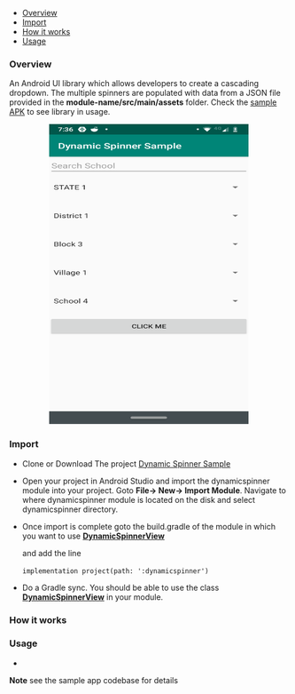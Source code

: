 *   [Overview](#Overview)
*   [Import](#Import)
*   [How it works](#Howitworks)
*   [Usage](#Usage)
### Overview

An Android UI library which allows developers to create a cascading
dropdown. The multiple spinners are populated with data from a JSON file
provided in the **module-name/src/main/assets** folder. Check the
[sample APK](app-debug.apk) to see library in usage.

<p align="center">
<kbd>
<img src="screenshots/screenshot_2.png" alt="Device Logger" width="360" height="540">
</kbd>
</p>


### Import

* Clone or Download The project [Dynamic Spinner Sample](
                                https://github.com/Samagra-Development/cascading-dropdown)
                                
* Open your project in Android Studio and import the dynamicspinner
  module into your project. Goto **File-> New-> Import Module**.
  Navigate to where dynamicspinner module is located on the disk and
  select dynamicspinner directory.

* Once import is complete goto the build.gradle of the module in which
  you want to use [**DynamicSpinnerView**](/dynamicspinner/src/main/java/com/sample/tanay/dynamicspinner/DynamicSpinnerView.java)
  
  and add the line 
  
  ` implementation project(path: ':dynamicspinner') `
  
* Do a Gradle sync. You should be able to use the class
  [**DynamicSpinnerView**](/dynamicspinner/src/main/java/com/sample/tanay/dynamicspinner/DynamicSpinnerView.java)
  in your module.


### How it works


  
### Usage

*

**Note** see the sample app codebase for details
